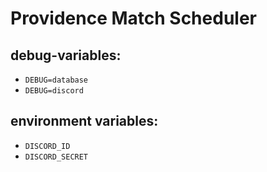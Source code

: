# Providence Match Scheduler

## debug-variables:
- `DEBUG=database`
- `DEBUG=discord`

## environment variables:
- `DISCORD_ID`
- `DISCORD_SECRET`
